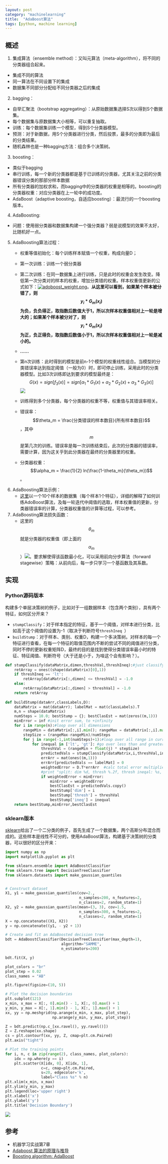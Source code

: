 ```yaml
---
layout: post
category: "machinelearning"
title:  "AdaBoost算法"
tags: [python, machine learning]
---
```


<script type="text/javascript" async
  src="https://cdn.mathjax.org/mathjax/latest/MathJax.js?config=TeX-MML-AM_CHTML">
</script>

## 概述

1. 集成算法（ensemble method）：又叫元算法（meta-algorithm），将不同的分类器组合起来。
  - 集成不同的算法
  - 同一算法在不同设置下的集成
  - 数据集不同部分分配给不同分类器之后的集成
2. bagging：
  - 自举汇聚法（bootstrap aggregating）：从原始数据集选择S次以得到S个数据集。
  - 每个数据集与原数据集大小相等，可以重复抽取。
  - 训练：每个数据集训练一个模型，得到S个分类器模型。
  - 预测：对于新数据，用S个分类器进行分类，然后投票，最多的分类即为最后的分类结果。
  - 随机森林也是一种bagging方法：组合多个决策树。
3. boosting：
  - 类似于bagging
  - 串行训练，每一个新的分类器都是基于已训练的分类器，尤其关注之前的分类器错误分类的那部分样本数据
  - 所有分类器的加权求和，而bagging中的分类器的权重是相等的。boosting的分类器权重：对应分类器在上一轮中的成功度。
  - AdaBoost（adaptive boosting，自适应boosting）：最流行的一个boosting版本。
4. AdaBoosting:
  - 问题：使用弱分类器和数据集构建一个强分类器？弱是说模型的效果不太好，比随机好一点。
5. AdaBoosting算法过程：
     - 权重等值初始化：每个训练样本赋值一个权重，构成向量D；
     - 第一次训练：训练一个弱分类器
     - 第二次训练：在同一数据集上进行训练，只是此时的权重会发生改变。降低第一次分类对的样本的权重，增加分类错的权重。样本权重值更新的公式如下：[![adoboost_weight.png](https://i.loli.net/2019/06/15/5d04a207c2ca789731.png)](https://i.loli.net/2019/06/15/5d04a207c2ca789731.png)。**从这里可以看到，如果某个样本被分错了，则$$y_i * G_m(x_i)$$为负，负负得正，取指数后数值大于1，所以次样本权重值相对上一轮是增大的；如果某个样本被分对了，则$$y_i * G_m(x_i)$$为正，负正得负，取指数后数值小于1，所以次样本权重值相对上一轮是减小的。**
     - **......**
     - 第n次训练：此时得到的模型是前n-1个模型的权重线性组合。当模型的分类错误率达到指定阈值（一般为0）时，即可停止训练，采用此时的分类器模型。比如3次训练即达到要求的模型最终是：$$G(x)=sign[f_3(x)]=sign[\alpha_1 * G_1(x) + \alpha_2 * G_2(x) + \alpha_3 * G_3(x)]$$ ![](https://cdn-images-1.medium.com/max/1600/0*paPv7vXuq4eBHZY7.png)
 
     - 训练得到多个分类器，每个分类器的权重不等，权重值与其错误率相关。
     - 错误率：$$\theta_m = \frac{分类错误的样本数目}{所有样本数目}$$，其中$$m$$是第几次的训练。错误率是每一次训练结束后，此次的分类器的错误率，需要计算，因为这关乎到此分类器在最终的分类器里的权重。
     - 分类器权重：$$\alpha_m = \frac{1}{2} ln(\frac{1-\theta_m}{\theta_m})$$。
6. AdaBoosting算法示例：
   - [这里](https://blog.csdn.net/v_JULY_v/article/details/40718799)以一个10个样本的数据集（每个样本1个特征），详细的解释了如何训练AdoBoost算法，及每一轮迭代中阈值的选取，样本权重值的更新，分类器错误率的计算，分类器权重值的计算等过程，可以参考。
7. AdaBoosting算法损失函数：
   - 这里的$$\theta_m$$就是分类器的权重值（即上面的$$\alpha_m$$）![](https://cdn-images-1.medium.com/max/800/1*iebd6Q_Lda4yEtPTnj6u7Q.jpeg)。要求解使得该函数最小化，可以采用前向分步算法（forward stagewise）策略：从前向后，每一步只学习一个基函数及其系数。


## 实现

### Python源码版本

构建多个单层决策树的例子，比如对于一组数据样本（包含两个类别），具有两个特征，如何区分开来？

* `stumpClassify`：对于样本指定的特征，基于一个阈值，对样本进行分类，比如高于这个阈值的设置为-1（取决于判断符号`threshIneq `）
* `buildStump`：对于样本、类别、权重D，构建一个多决策树。对样本的每一个特征进行查看，在每一个特征的取值范围内不断的尝试不同的阈值进行分类，同时不停的更新权重矩阵D，最终的目的是找到使得分类错误率最小时的特征、特征阈值、判断符号（大于还是小于，为啥这个会有影响？）。

```python
def stumpClassify(dataMatrix,dimen,threshVal,threshIneq):#just classify the data
    retArray = ones((shape(dataMatrix)[0],1))
    if threshIneq == 'lt':
        retArray[dataMatrix[:,dimen] <= threshVal] = -1.0
    else:
        retArray[dataMatrix[:,dimen] > threshVal] = -1.0
    return retArray
    
def buildStump(dataArr,classLabels,D):
    dataMatrix = mat(dataArr); labelMat = mat(classLabels).T
    m,n = shape(dataMatrix)
    numSteps = 10.0; bestStump = {}; bestClasEst = mat(zeros((m,1)))
    minError = inf #init error sum, to +infinity
    for i in range(n):#loop over all dimensions
        rangeMin = dataMatrix[:,i].min(); rangeMax = dataMatrix[:,i].max();
        stepSize = (rangeMax-rangeMin)/numSteps
        for j in range(-1,int(numSteps)+1):#loop over all range in current dimension
            for inequal in ['lt', 'gt']: #go over less than and greater than
                threshVal = (rangeMin + float(j) * stepSize)
                predictedVals = stumpClassify(dataMatrix,i,threshVal,inequal)#call stump classify with i, j, lessThan
                errArr = mat(ones((m,1)))
                errArr[predictedVals == labelMat] = 0
                weightedError = D.T*errArr  #calc total error multiplied by D
                #print "split: dim %d, thresh %.2f, thresh ineqal: %s, the weighted error is %.3f" % (i, threshVal, inequal, weightedError)
                if weightedError < minError:
                    minError = weightedError
                    bestClasEst = predictedVals.copy()
                    bestStump['dim'] = i
                    bestStump['thresh'] = threshVal
                    bestStump['ineq'] = inequal
    return bestStump,minError,bestClasEst
```

### sklearn版本

[sklearn](https://scikit-learn.org/stable/auto_examples/ensemble/plot_adaboost_twoclass.html#sphx-glr-download-auto-examples-ensemble-plot-adaboost-twoclass-py)给出了一个二分类的例子，首先生成了一个数据集，两个高斯分布混合而成的。这些样本是线性不可分的，使用AdaBoost算法，构建基于决策树的分类器，可以很好的区分开来：

```python
import numpy as np
import matplotlib.pyplot as plt

from sklearn.ensemble import AdaBoostClassifier
from sklearn.tree import DecisionTreeClassifier
from sklearn.datasets import make_gaussian_quantiles


# Construct dataset
X1, y1 = make_gaussian_quantiles(cov=2.,
                                 n_samples=200, n_features=2,
                                 n_classes=2, random_state=1)
X2, y2 = make_gaussian_quantiles(mean=(3, 3), cov=1.5,
                                 n_samples=300, n_features=2,
                                 n_classes=2, random_state=1)
X = np.concatenate((X1, X2))
y = np.concatenate((y1, - y2 + 1))

# Create and fit an AdaBoosted decision tree
bdt = AdaBoostClassifier(DecisionTreeClassifier(max_depth=1),
                         algorithm="SAMME",
                         n_estimators=200)

bdt.fit(X, y)

plot_colors = "br"
plot_step = 0.02
class_names = "AB"

plt.figure(figsize=(10, 5))

# Plot the decision boundaries
plt.subplot(121)
x_min, x_max = X[:, 0].min() - 1, X[:, 0].max() + 1
y_min, y_max = X[:, 1].min() - 1, X[:, 1].max() + 1
xx, yy = np.meshgrid(np.arange(x_min, x_max, plot_step),
                     np.arange(y_min, y_max, plot_step))

Z = bdt.predict(np.c_[xx.ravel(), yy.ravel()])
Z = Z.reshape(xx.shape)
cs = plt.contourf(xx, yy, Z, cmap=plt.cm.Paired)
plt.axis("tight")

# Plot the training points
for i, n, c in zip(range(2), class_names, plot_colors):
    idx = np.where(y == i)
    plt.scatter(X[idx, 0], X[idx, 1],
                c=c, cmap=plt.cm.Paired,
                s=20, edgecolor='k',
                label="Class %s" % n)
plt.xlim(x_min, x_max)
plt.ylim(y_min, y_max)
plt.legend(loc='upper right')
plt.xlabel('x')
plt.ylabel('y')
plt.title('Decision Boundary')
```

![](https://scikit-learn.org/stable/_images/sphx_glr_plot_adaboost_twoclass_001.png)

## 参考

* 机器学习实战第7章
* [Adaboost 算法的原理与推导](https://blog.csdn.net/v_JULY_v/article/details/40718799)
* [Boosting algorithm: AdaBoost](https://towardsdatascience.com/boosting-algorithm-adaboost-b6737a9ee60c)





